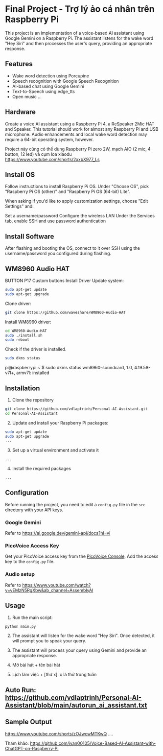 # Final Project - Trợ lý ảo cá nhân trên Raspberry Pi
This project is an implementation of a voice-based AI assistant using Google Gemini on a Raspberry Pi. The assistant listens for the wake word "Hey Siri" and then processes the user's query, providing an appropriate response.

## Features
- Wake word detection using Porcupine
- Speech recognition with Google Speech Recognition
- AI-based chat using Google Gemini
- Text-to-Speech using edge_tts
- Open music
...
## Hardware
Create a voice AI assistant using a Raspberry Pi 4, a ReSpeaker 2Mic HAT and Speaker.
This tutorial should work for almost any Raspberry Pi and USB microphone. Audio enhancements and local wake word detection may require a 64-bit operating system, however.

Project này cũng có thể dùng Raspberry Pi zero 2W, mạch AIO (2 mic, 4 button, 12 led) và cụm loa xiaodu https://www.youtube.com/shorts/2xxbX977_Ls

## Install OS
Follow instructions to install Raspberry Pi OS. Under "Choose OS", pick "Raspberry Pi OS (other)" and "Raspberry Pi OS (64-bit) Lite".

When asking if you'd like to apply customization settings, choose "Edit Settings" and:

Set a username/password
Configure the wireless LAN
Under the Services tab, enable SSH and use password authentication

## Install Software
After flashing and booting the OS, connect to it over SSH using the username/password you configured during flashing.

## WM8960 Audio HAT
BUTTON	P17	Custom buttons
Install Driver
Update system:
```bash
sudo apt-get update
sudo apt-get upgrade
```
Clone driver:
```bash
git clone https://github.com/waveshare/WM8960-Audio-HAT
```
Install WM8960 driver:
```bash
cd WM8960-Audio-HAT
sudo ./install.sh 
sudo reboot
```
Check if the driver is installed.
```bash
sudo dkms status
```
pi@raspberrypi:~ $ sudo dkms status 
wm8960-soundcard, 1.0, 4.19.58-v7l+, armv7l: installed


## Installation
1. Clone the repository
```bash
git clone https://github.com/vdlaptrinh/Personal-AI-Assistant.git
cd Personal-AI-Assistant
```
2. Update and install your Raspberry Pi packages:
```bash
sudo apt-get update
sudo apt-get upgrade
...
```
3. Set up a virtual environment and activate it
```bash
...
```
4. Install the required packages
```bash
...
```

## Configuration
Before running the project, you need to edit a `config.py` file in the `src` directory with your API keys. 
### Google Gemini
Refer to https://ai.google.dev/gemini-api/docs?hl=vi
### PicoVoice Access Key
Get your PicoVoice access key from the [PicoVoice Console](https://picovoice.ai/ "PicoVoice Console"). Add the access key to the `config.py` file.
### Audio setup
Refer to https://www.youtube.com/watch?v=vEMzN5RgXbw&ab_channel=AssemblyAI

## Usage
1. Run the main script:
```bash
python main.py
```
2. The assistant will listen for the wake word "Hey Siri". Once detected, it will prompt you to speak your query.

3. The assistant will process your query using Gemini and provide an appropriate response.

4. Mở bài hát + tên bài hát

5. Lịch làm việc + [thứ x]: x là thứ trong tuần

## Auto Run: https://github.com/vdlaptrinh/Personal-AI-Assistant/blob/main/autorun_ai_assistant.txt


## Sample Output
https://www.youtube.com/shorts/zOJwcwMTKwQ
....

Tham khảo: https://github.com/ivan00105/Voice-Based-AI-Assistant-with-ChatGPT-on-Raspberry-Pi
